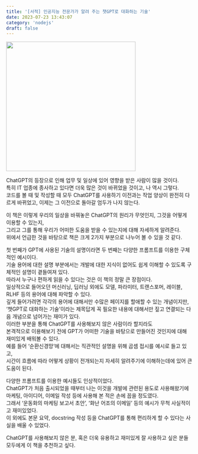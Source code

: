 ```yaml
---
title: '[서적] 인공지능 전문가가 알려 주는 챗GPT로 대화하는 기술'
date: 2023-07-23 13:43:07
category: 'nodejs'
draft: false
---
```


<img src="https://github.com/Sunmin0520/blog/assets/60782131/d506d27e-3c3e-402d-955d-b45d5b8963ff" width="350">

ChatGPT의 등장으로 인해 업무 및 일상에 있어 영향을 받은 사람이 많을 것이다.   
특히 IT 업종에 종사하고 있다면 더욱 많은 것이 바뀌었을 것이고, 나 역시 그렇다.  
코드를 볼 때 및 작성할 때 모두 ChatGPT를 사용하기 이전과는 작업 양상이 완전히 다르게 바뀌었고, 이제는 그 이전으로 돌아갈 엄두가 나지 않는다.

이 책은 이렇게 우리의 일상을 바꿔놓은 ChatGPT의 원리가 무엇인지, 그것을 어떻게 이용할 수 있는지,   
그리고 그를 통해 우리가 어떠한 도움을 받을 수 있는지에 대해 자세하게 알려준다.   
위에서 언급한 것을 바탕으로 책은 크게 2가지 부분으로 나누어 볼 수 있을 것 같다.  

첫 번째가 GPT에 사용된 기술의 설명이라면 두 번째는 다양한 프롬프트를 이용한 구체적인 예시이다.  
기술 용어에 대한 설명 부분에서는 개발에 대한 지식이 없어도 쉽게 이해할 수 있도록 구체적인 설명이 곁들여져 있다.   
따라서 누구나 편하게 읽을 수 있다는 것은 이 책의 정말 큰 장점이다.  
일상적으로 들어오던 머신러닝, 딥러닝 외에도 모델, 파라미터, 트랜스포머, 레이블, RLHF 등의 용어에 대해 파악할 수 있다.  
깊게 들어가려면 각각의 용어에 대해서만 수많은 페이지를 할애할 수 있는 개념이지만,  
‘챗GPT로 대화하는 기술’이라는 제목답게 꼭 필요한 내용에 대해서만 짚고 연결되는 다음 개념으로 넘어가는 재미가 있다.    
이러한 부분을 통해 ChatGPT를 사용해보지 않은 사람이라 할지라도  
본격적으로 이용해보기 전에 GPT가 어떠한 기술을 바탕으로 만들어진 것인지에 대해 재미있게 배워볼 수 있다.   
예를 들어 ‘순환신경망’에 대해서는 직관적인 설명을 위해 곱셈 접시를 예시로 들고 있고,   
시간이 흐름에 따라 어떻게 상황이 전개되는지 자세히 알려주기에 이해하는데에 있어 큰 도움이 된다.

다양한 프롬프트를 이용한  예시들도 인상적이었다.  
ChatGPT가 처음 출시되었을 때부터 나는 이것을 개발에 관련된 용도로 사용해왔기에  
마케팅, 아이디어, 이메일 작성 등에 사용해 본 적은 손에 꼽을 정도였다.   
그래서 ‘운동화의 마케팅 보고서 초안’, ‘화난 어조의 이메일’ 등의 예시가 무척 사실적이고 재미있었다.   
이 외에도 본문 요약, docstring 작성 등을 ChatGPT를 통해 편리하게 할 수 있다는 사실을 배울 수 있었다.   

ChatGPT를 사용해보지 않은 분, 혹은 더욱 유용하고 재미있게 잘 사용하고 싶은 분들 모두에게 이 책을 추천하고 싶다.